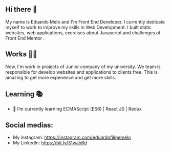 ## Hi there 👋

My name is Eduardo Melo and I'm Front End Developer. I currently dedicate myself to work to improve my skills in Web Development. I built static websites, web applications, exercises about Javascript  and challenges of Front End Mentor .

## Works :man_technologist:

Now, I'm work in projects of Junior company of my university. We team is responsible for develop websites and applications to clients free. This is amazing to get more experience and get more skills.

## Learning :books:
- 🌱 I’m currently learning ECMAScript (ES6) | React JS | Redux 

## Social medias:

- My instagram: https://instagram.com/eduardofilipemelo
- My LinkedIn: https://bit.ly/31wJb6d

<!--
**eduardo1020/eduardo1020** is a ✨ _special_ ✨ repository because its `README.md` (this file) appears on your GitHub profile.

Here are some ideas to get you started:

- 🔭 I’m currently working on ...
- 🌱 I’m currently learning ...
- 👯 I’m looking to collaborate on ...
- 🤔 I’m looking for help with ...
- 💬 Ask me about ...
- 📫 How to reach me: ...
- 😄 Pronouns: ...
- ⚡ Fun fact: ...
-->
